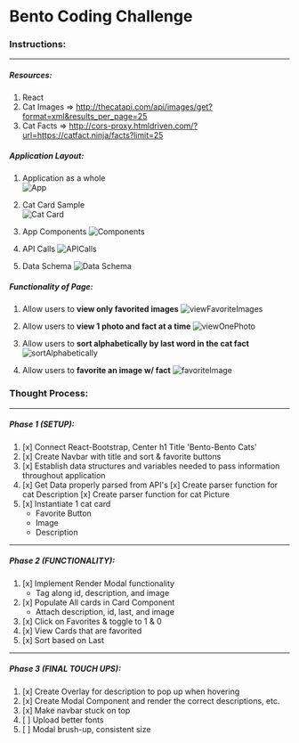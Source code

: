 # Bento Coding Challenge

### Instructions:
---

##### Resources: 
1. React
2. Cat Images => http://thecatapi.com/api/images/get?format=xml&results_per_page=25
3. Cat Facts  => http://cors-proxy.htmldriven.com/?url=https://catfact.ninja/facts?limit=25

##### Application Layout:
1. Application as a whole  
![App](https://github.com/benbasuni1/bento-coding-challenge/blob/master/planning/app.png)

2. Cat Card Sample  
![Cat Card](https://github.com/benbasuni1/bento-coding-challenge/blob/master/planning/card.png)

3. App Components
![Components](https://github.com/benbasuni1/bento-coding-challenge/blob/master/planning/components.png)

4. API Calls
![APICalls](https://github.com/benbasuni1/bento-coding-challenge/blob/master/planning/API-calls.png)

5. Data Schema
![Data Schema](https://github.com/benbasuni1/bento-coding-challenge/blob/master/planning/data-schema.png)

##### Functionality of Page:
1. Allow users to **view only favorited images**
![viewFavoriteImages](https://github.com/benbasuni1/bento-coding-challenge/blob/master/planning/01-functionality-view-favorited.png)

2. Allow users to **view 1 photo and fact at a time**
![viewOnePhoto](https://github.com/benbasuni1/bento-coding-challenge/blob/master/planning/02-functionality-view1photo.png)

3. Allow users to **sort alphabetically by last word in the cat fact**
![sortAlphabetically](https://github.com/benbasuni1/bento-coding-challenge/blob/master/planning/03-functionality-sortByLastWord.png)

4. Allow users to **favorite an image w/ fact**
![favoriteImage](https://github.com/benbasuni1/bento-coding-challenge/blob/master/planning/04-functionality-favorites.png)

### Thought Process:
---
##### Phase 1 (SETUP):
  1. [x] Connect React-Bootstrap, Center h1 Title 'Bento-Bento Cats'
  2. [x] Create Navbar with title and sort & favorite buttons
  3. [x] Establish data structures and variables needed to pass information throughout application
  4. [x] Get Data properly parsed from API's
        [x] Create parser function for cat Description
        [x] Create parser function for cat Picture
  5. [x] Instantiate 1 cat card
        * Favorite Button
        * Image
        * Description
---
##### Phase 2 (FUNCTIONALITY):
  1. [x] Implement Render Modal functionality
        * Tag along id, description, and image
  2. [x] Populate All cards in Card Component
        * Attach description, id, last, and image
  3. [x] Click on Favorites & toggle to 1 & 0
  4. [x] View Cards that are favorited
  5. [x] Sort based on Last

---
##### Phase 3 (FINAL TOUCH UPS):
  1. [x] Create Overlay for description to pop up when hovering
  2. [x] Create Modal Component and render the correct descriptions, etc.
  3. [x] Make navbar stuck on top
  4. [ ] Upload better fonts
  5. [ ] Modal brush-up, consistent size
